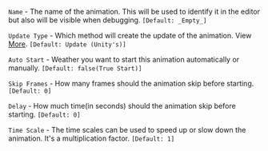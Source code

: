 `Name` - The name of the animation. This will be used to identify it in the editor but also will be visible when debugging. `[Default: _Empty_]`

`Update Type` - Which method will create the update of the animation. View [More](/scripting/FriedSynapse.FlowEnt.UpdateType.html). `[Default: Update (Unity's)]`

`Auto Start` - Weather you want to start this animation automatically or manually. `[Default: false(True Start)]`

`Skip Frames` - How many frames should the animation skip before starting. `[Default: 0]`

`Delay` - How much time(in seconds) should the animation skip before starting. `[Default: 0]`

`Time Scale` - The time scales can be used to speed up or slow down the animation. It's a multiplication factor. `[Default: 1]`